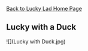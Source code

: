 <a href="https://ryancaseymba.github.io/LuckyLad/">Back to Lucky Lad Home Page</a>

## Lucky with a Duck

![](Lucky with Duck.jpg)
